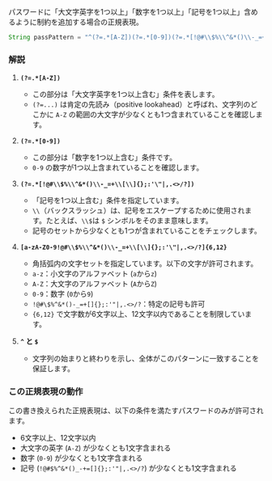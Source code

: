 パスワードに「大文字英字を1つ以上」「数字を1つ以上」「記号を1つ以上」含めるように制約を追加する場合の正規表現。

```java
String passPattern = "^(?=.*[A-Z])(?=.*[0-9])(?=.*[!@#\\$%\\^&*()\\-_=+\\[\\]{};:'\"|,.<>/?])[a-zA-Z0-9!@#\\$%\\^&*()\\-_=+\\[\\]{};:'\"|,.<>/?]{6,12}$";
```

### 解説

1. **`(?=.*[A-Z])`**  
   - この部分は「大文字英字を1つ以上含む」条件を表します。
   - `(?=...)` は肯定の先読み（positive lookahead）と呼ばれ、文字列のどこかに `A-Z` の範囲の大文字が少なくとも1つ含まれていることを確認します。

2. **`(?=.*[0-9])`**  
   - この部分は「数字を1つ以上含む」条件です。
   - `0-9` の数字が1つ以上含まれていることを確認します。

3. **`(?=.*[!@#\\$%\\^&*()\\-_=+\\[\\]{};:'\"|,.<>/?])`**  
   - 「記号を1つ以上含む」条件を指定しています。
   -  `\\`（バックスラッシュ）は、記号をエスケープするために使用されます。たとえば、`\\$`は `$` シンボルをそのまま意味します。
   - 記号のセットから少なくとも1つが含まれていることをチェックします。

4. **`[a-zA-Z0-9!@#\\$%\\^&*()\\-_=+\\[\\]{};:'\"|,.<>/?]{6,12}`**  
    - 角括弧内の文字セットを指定しています。以下の文字が許可されます。
     - `a-z`：小文字のアルファベット (`a`から`z`)
     - `A-Z`：大文字のアルファベット (`A`から`Z`)
     - `0-9`：数字 (`0`から`9`)
     - `!@#\$%^&*()-_=+[]{};:'"|,.<>/?`：特定の記号も許可
   - `{6,12}` で文字数が6文字以上、12文字以内であることを制限しています。

5. **`^` と `$`**  
   - 文字列の始まりと終わりを示し、全体がこのパターンに一致することを保証します。

### この正規表現の動作
この書き換えられた正規表現は、以下の条件を満たすパスワードのみが許可されます。

- 6文字以上、12文字以内
- 大文字の英字 (`A-Z`) が少なくとも1文字含まれる
- 数字 (`0-9`) が少なくとも1文字含まれる
- 記号 (`!@#$%^&*()_-+=[]{};:'"|,.<>/?`) が少なくとも1文字含まれる
